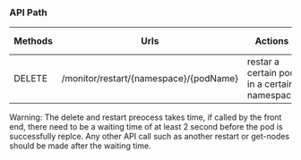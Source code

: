 ### API Path

| Methods | Urls | Actions | Error Response |
| ---------- | ------- | -------- |----------|
| DELETE | /monitor/restart/{namespace}/{podName} | restar a certain pod in a certain namespace | 404: Kubernetes API fail |


Warning:
The delete and restart preocess takes time, if called by the front end, there need to be a waiting time of at least 2 second before the pod is successfully replce. Any other API call such as another restart or get-nodes should be made after the waiting time.
